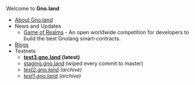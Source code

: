 Welcome to **Gno.land**

 * [About Gno.land](/about)
 * News and Updates
   * [Game of Realms](/game-of-realms) - An open worldwide competition for developers to build the best Gnolang smart-contracts.
 * [Blogs](https://test3.gno.land/r/gnoland/blog)
 * Testnets
   * **[test3.gno.land](https://test3.gno.land) (latest)**
   * [staging.gno.land](https://staging.gno.land) (wiped every commit to master)
   * _[test2.gno.land](https://test2.gno.land) (archive)_
   * _[test1.gno.land](https://test1.gno.land) (archive)_
